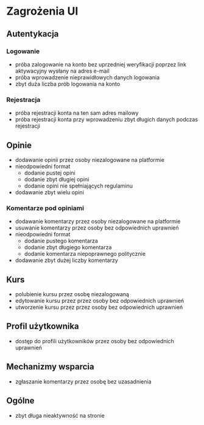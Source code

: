 # Zagrożenia UI

## Autentykacja

### Logowanie

- próba zalogowanie na konto bez uprzedniej weryfikacji poprzez link aktywacyjny wysłany na adres e-mail
- próba wprowadzenie nieprawidłowych danych logowania
- zbyt duża liczba prób logowania na konto

### Rejestracja

- próba rejestracji konta na ten sam adres mailowy
- próba rejestracji konta przy wprowadzeniu zbyt długich danych podczas rejestracji

## Opinie

- dodawanie opinii przez osoby niezalogowane na platformie
- nieodpowiedni format
  - dodanie pustej opini
  - dodanie zbyt długiej opini
  - dodanie opini nie spełniających regulaminu
- dodawanie zbyt wielu opini

### Komentarze pod opiniami

- dodawanie komentarzy przez osoby niezalogowane na platformie
- usuwanie komentarzy przez osoby bez odpowiednich uprawnień
- nieodpowiedni format
  - dodanie pustego komentarza
  - dodanie zbyt długiego komentarza
  - dodanie komentarza niepoprawnego politycznie
- dodawanie zbyt dużej liczby komentarzy

## Kurs

- polubienie kursu przez osobę niezalogowaną
- edytowanie kursu przez przez osoby bez odpowiednich uprawnień
- utworzenie kursu przez przez osoby bez odpowiednich uprawnień

## Profil użytkownika

- dostęp do profili użytkowników przez osoby bez odpowiednich uprawnień

## Mechanizmy wsparcia

- zgłaszanie komentarzy przez osobę bez uzasadnienia

## Ogólne

- zbyt długa nieaktywność na stronie
